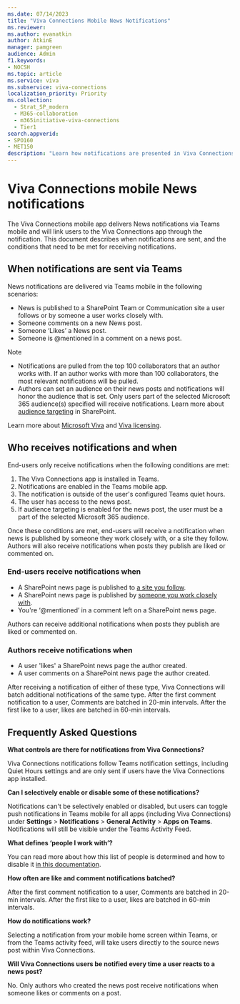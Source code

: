 ```yaml
---
ms.date: 07/14/2023
title: "Viva Connections Mobile News Notifications"
ms.reviewer: 
ms.author: evanatkin
author: AtkinE
manager: pamgreen
audience: Admin
f1.keywords:
- NOCSH
ms.topic: article
ms.service: viva
ms.subservice: viva-connections
localization_priority: Priority
ms.collection:
  - Strat_SP_modern
  - M365-collaboration
  - m365initiative-viva-connections
  - Tier1
search.appverid:
- SPO160
- MET150
description: "Learn how notifications are presented in Viva Connections mobile"
---
```


# Viva Connections mobile News notifications

The Viva Connections mobile app delivers News notifications via Teams mobile and will link users to the Viva Connections app through the notification. This document describes when notifications are sent, and the conditions that need to be met for receiving notifications.

## When notifications are sent via Teams
News notifications are delivered via Teams mobile in the following scenarios:

- News is published to a SharePoint Team or Communication site a user follows or by someone a user works closely with.
- Someone comments on a new News post.
- Someone ‘Likes’ a News post.
- Someone is @mentioned in a comment on a news post. 

> [!NOTE]
>
> - Notifications are pulled from the top 100 collaborators that an author works with. If an author works with more than 100 collaborators, the most relevant notifications will be pulled.
> - Authors can set an audience on their news posts and notifications will honor the audience that is set. Only users part of the selected Microsoft 365 audience(s) specified will receive notifications. Learn more about [audience targeting](https://support.microsoft.com/office/target-navigation-news-files-links-and-web-parts-to-specific-audiences-33d84cb6-14ed-4e53-a426-74c38ea32293#bmstep2) in SharePoint.

Learn more about [Microsoft Viva](https://www.microsoft.com/microsoft-viva) and [Viva licensing](https://www.microsoft.com/microsoft-viva/pricing).

## Who receives notifications and when
End-users only receive notifications when the following conditions are met:

1. The Viva Connections app is installed in Teams.
2. Notifications are enabled in the Teams mobile app.
3. The notification is outside of the user's configured Teams quiet hours.
4. The user has access to the news post.
5. If audience targeting is enabled for the news post, the user must be a part of the selected Microsoft 365 audience. 

Once these conditions are met, end-users will receive a notification when news is published by someone they work closely with, or a site they follow. Authors will also receive notifications when posts they publish are liked or commented on.

### End-users receive notifications when
- A SharePoint news page is published to [a site you follow](https://support.microsoft.com/office/find-and-follow-sites-news-and-content-4411e38f-9bc5-4ecc-bd33-3dbe939ac84c).
- A SharePoint news page is published by [someone you work closely with](/graph/people-insights-overview).
- You're ‘@mentioned’ in a comment left on a SharePoint news page.

Authors can receive additional notifications when posts they publish are liked or commented on.

### Authors receive notifications when
- A user 'likes' a SharePoint news page the author created.
- A user comments on a SharePoint news page the author created.

After receiving a notification of either of these type, Viva Connections will batch additional notifications of the same type.  After the first comment notification to a user, Comments are batched in 20-min intervals. After the first like to a user, likes are batched in 60-min intervals.  

## Frequently Asked Questions

**What controls are there for notifications from Viva Connections?**

Viva Connections notifications follow Teams notification settings, including Quiet Hours settings and are only sent if users have the Viva Connections app installed.

**Can I selectively enable or disable some of these notifications?**

Notifications can't be selectively enabled or disabled, but users can toggle push notifications in Teams mobile for all apps (including Viva Connections) under **Settings** > **Notifications** > **General Activity** > **Apps on Teams**. Notifications will still be visible under the Teams Activity Feed.

**What defines ‘people I work with’?**

You can read more about how this list of people is determined and how to disable it [in this documentation](/graph/people-insights-overview).

**How often are like and comment notifications batched?**

After the first comment notification to a user, Comments are batched in 20-min intervals. After the first like to a user, likes are batched in 60-min intervals.  

**How do notifications work?**

Selecting a notification from your mobile home screen within Teams, or from the Teams activity feed, will take users directly to the source news post within Viva Connections.

**Will Viva Connections users be notified every time a user reacts to a news post?**

No. Only authors who created the news post receive notifications when someone likes or comments on a post.
